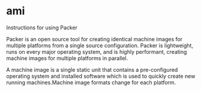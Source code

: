 # ami

Instructions for using Packer

Packer is an open source tool for creating identical machine images for multiple platforms from a single source configuration. Packer is lightweight, runs on every major operating system, and is highly performant, creating machine images for multiple platforms in parallel. 

A machine image is a single static unit that contains a pre-configured operating system and installed software which is used to quickly create new running machines.Machine image formats change for each platform.